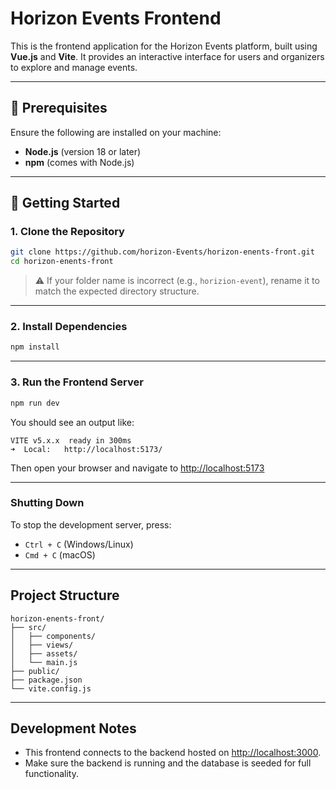 # Horizon Events Frontend

This is the frontend application for the Horizon Events platform, built using **Vue.js** and **Vite**. It provides an interactive interface for users and organizers to explore and manage events.

---

## 🔧 Prerequisites

Ensure the following are installed on your machine:

- **Node.js** (version 18 or later)
- **npm** (comes with Node.js)

---

## 🚀 Getting Started

### 1. Clone the Repository

```bash
git clone https://github.com/horizon-Events/horizon-enents-front.git
cd horizon-enents-front
```

> ⚠️ If your folder name is incorrect (e.g., `horizion-event`), rename it to match the expected directory structure.

---

### 2. Install Dependencies

```bash
npm install
```

---

### 3. Run the Frontend Server

```bash
npm run dev
```

You should see an output like:

```
VITE v5.x.x  ready in 300ms
➜  Local:   http://localhost:5173/
```

Then open your browser and navigate to [http://localhost:5173](http://localhost:5173)

---

### Shutting Down

To stop the development server, press:

- `Ctrl + C` (Windows/Linux)
- `Cmd + C` (macOS)

---

## Project Structure

```
horizon-enents-front/
├── src/
│   ├── components/
│   ├── views/
│   ├── assets/
│   └── main.js
├── public/
├── package.json
└── vite.config.js
```

---

## Development Notes

- This frontend connects to the backend hosted on [http://localhost:3000](http://localhost:3000).
- Make sure the backend is running and the database is seeded for full functionality.
